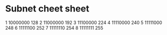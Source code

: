 # Subnet cheet sheet

1 10000000 128
2 11000000 192
3 11100000 224
4 11110000 240
5 11111000 248
6 11111100 252
7 11111110 254
8 11111111 255

